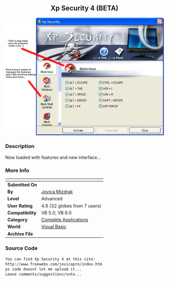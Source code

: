 ﻿<div align="center">

## Xp Security 4 \(BETA\)

<img src="PIC200571520347707.jpg">
</div>

### Description

Now loaded with features and new interface...
 
### More Info
 


<span>             |<span>
---                |---
**Submitted On**   |
**By**             |[Jovica Mizdrak](https://github.com/Planet-Source-Code/PSCIndex/blob/master/ByAuthor/jovica-mizdrak.md)
**Level**          |Advanced
**User Rating**    |4.6 (32 globes from 7 users)
**Compatibility**  |VB 5\.0, VB 6\.0
**Category**       |[Complete Applications](https://github.com/Planet-Source-Code/PSCIndex/blob/master/ByCategory/complete-applications__1-27.md)
**World**          |[Visual Basic](https://github.com/Planet-Source-Code/PSCIndex/blob/master/ByWorld/visual-basic.md)
**Archive File**   |[](https://github.com/Planet-Source-Code/jovica-mizdrak-xp-security-4-beta__1-61437/archive/master.zip)





### Source Code

```
You can find Xp Security 4 at this site:
http://www.freewebs.com/jovicapro/index.htm
ps code doesnt let me upload it...
Leave comments/suggestions/vote...
```

